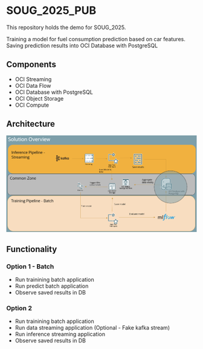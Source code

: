 # SOUG_2025_PUB
This repository holds the demo for SOUG_2025.

Training a model for fuel consumption prediction based on car features. 
Saving prediction results into OCI Database with PostgreSQL 

## Components
- OCI Streaming
- OCI Data Flow
- OCI Database with PostgreSQL
- OCI Object Storage
- OCI Compute

## Architecture 
![Solution_Overview](/images/Solution_Overview.png)


## Functionality
### Option 1 - Batch 
- Run trainining batch application
- Run predict batch application
- Observe saved results in DB

### Option 2
- Run trainining batch application
- Run data streaming application (Optional - Fake kafka stream) 
- Run inference streaming application
- Observe saved results in DB

